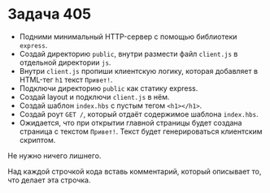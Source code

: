 # Задача 405

* Подними минимальный HTTP-сервер с помощью библиотеки `express`.
* Создай директорию `public`, внутри размести файл `client.js` в отдельной директории `js`.
* Внутри `client.js` пропиши клиентскую логику,
  которая добавляет в HTML-тег `h1` текст `Привет!`.
* Подключи директорию `public` как статику express.
* Создай layout и подключи `client.js` в нём.
* Создай шаблон `index.hbs` с пустым тегом `<h1></h1>`.
* Создай роут `GET /`, который отдаёт содержимое шаблона `index.hbs`.
* Ожидается, что при открытии главной страницы будет создана страница
  с текстом `Привет!`. Текст будет генерироваться клиентским скриптом.

Не нужно ничего лишнего.

Над каждой строчкой кода вставь комментарий, который описывает то, что делает эта строчка.
